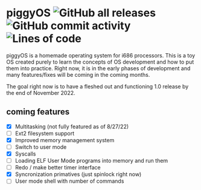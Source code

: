 # piggyOS ![GitHub all releases](https://img.shields.io/github/downloads/GlowInTheDark123/piggyOS/total) ![GitHub commit activity](https://img.shields.io/github/commit-activity/m/GlowInTheDark123/piggyOS) ![Lines of code](https://img.shields.io/tokei/lines/github/GlowInTheDark123/piggyOS)

piggyOS is a homemade operating system for i686 processors. This is a toy OS created purely
to learn the concepts of OS development and how to put them into practice. Right now, it 
is in the early phases of development and many features/fixes will be coming in the coming months.

The goal right now is to have a fleshed out and functioning 1.0 release by the end of November 2022.

## coming features
- [x] Multitasking (not fully featured as of 8/27/22)
- [ ] Ext2 filesystem support
- [x] Improved memory management system
- [ ] Switch to user mode
- [x] Syscalls
- [ ] Loading ELF User Mode programs into memory and run them
- [ ] Redo / make better timer interface
- [X] Syncronization primatives (just spinlock right now)
- [ ] User mode shell with number of commands
